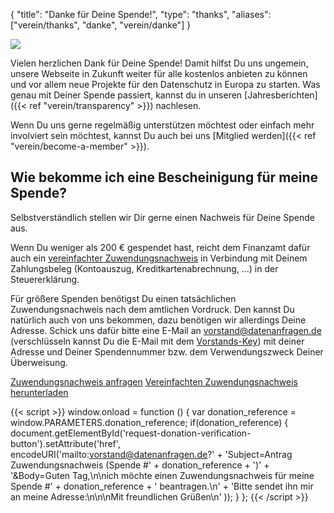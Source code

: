 {
    "title": "Danke für Deine Spende!",
    "type": "thanks",
    "aliases": ["verein/thanks", "danke", "verein/danke"]
}

<img class="top-right-humaaan" src="/img/humaaans/thanks.svg">

Vielen herzlichen Dank für Deine Spende! Damit hilfst Du uns ungemein, unsere Webseite in Zukunft weiter für alle kostenlos anbieten zu können und vor allem neue Projekte für den Datenschutz in Europa zu starten. Was genau mit Deiner Spende passiert, kannst du in unseren [Jahresberichten]({{< ref "verein/transparency" >}}) nachlesen. 

Wenn Du uns gerne regelmäßig unterstützen möchtest oder einfach mehr involviert sein möchtest, kannst Du auch bei uns [Mitglied werden]({{< ref "verein/become-a-member" >}}).

## Wie bekomme ich eine Bescheinigung für meine Spende?

Selbstverständlich stellen wir Dir gerne einen Nachweis für Deine Spende aus.

Wenn Du weniger als 200 € gespendet hast, reicht dem Finanzamt dafür auch ein [vereinfachter Zuwendungsnachweis](https://static.dacdn.de/docs/vereinfachte-zuwendungsbestaetigung.pdf) in Verbindung mit Deinem Zahlungsbeleg (Kontoauszug, Kreditkartenabrechnung, …) in der Steuererklärung.

Für größere Spenden benötigst Du einen tatsächlichen Zuwendungsnachweis nach dem amtlichen Vordruck. Den kannst Du natürlich auch von uns bekommen, dazu benötigen wir allerdings Deine Adresse. Schick uns dafür bitte eine E-Mail an [vorstand@datenanfragen.de](mailto:vorstand@datenanfragen.de) (verschlüsseln kannst Du die E-Mail mit dem [Vorstands-Key](/pgp/62A7EC35.asc)) mit deiner Adresse und Deiner Spendennummer bzw. dem Verwendungszweck Deiner Überweisung.

<a id="request-donation-verification-button" class="button button-secondary icon icon-email" href="mailto:spenden@datenanfragen.de">Zuwendungsnachweis anfragen</a>
<a class="button button-secondary icon icon-download" href="https://static.dacdn.de/docs/vereinfachte-zuwendungsbestaetigung.pdf">Vereinfachten Zuwendungsnachweis herunterladen</a>

{{< script >}}
window.onload = function () {
    var donation_reference = window.PARAMETERS.donation_reference;
    if(donation_reference) {
        document.getElementById('request-donation-verification-button').setAttribute('href', encodeURI('mailto:vorstand@datenanfragen.de?' +
            'Subject=Antrag Zuwendungsnachweis (Spende #' + donation_reference + ')' +
            '&Body=Guten Tag,\n\nich möchte einen Zuwendungsnachweis für meine Spende #' + donation_reference + ' beantragen.\n' +
            'Bitte sendet ihn mir an meine Adresse:\n\n\nMit freundlichen Grüßen\n'
        ));
    }
};
{{< /script >}}
